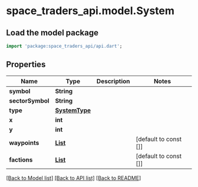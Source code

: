 # space_traders_api.model.System

## Load the model package
```dart
import 'package:space_traders_api/api.dart';
```

## Properties
Name | Type | Description | Notes
------------ | ------------- | ------------- | -------------
**symbol** | **String** |  | 
**sectorSymbol** | **String** |  | 
**type** | [**SystemType**](SystemType.md) |  | 
**x** | **int** |  | 
**y** | **int** |  | 
**waypoints** | [**List<SystemWaypoint>**](SystemWaypoint.md) |  | [default to const []]
**factions** | [**List<SystemFaction>**](SystemFaction.md) |  | [default to const []]

[[Back to Model list]](../README.md#documentation-for-models) [[Back to API list]](../README.md#documentation-for-api-endpoints) [[Back to README]](../README.md)


